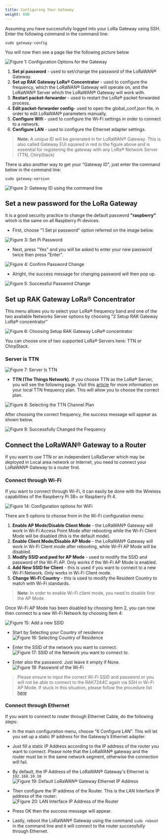 ```yaml
---
title: Configuring Your Gateway
weight: 600
---
```

Assuming you have successfully logged into your LoRa Gateway using SSH. Enter the following command in the command line:
```
sudo gateway-config
```

You will now then see a page like the following picture below

![Figure 1: Configuration Options for the Gateway](../images/config-options.png)
1. **Set pi password** - used to set/change the password of the LoRaWAN® Gateway.
2. **Set up RAK Gateway LoRa® Concentrator** - used to configure the frequency, which the LoRaWAN® Gateway will operate on, and the LoRaWAN® Server which the LoRaWAN® Gateway will work with.
3. **Restart packet-forwarder** - used to restart the LoRa® packet forwarded process.
4. **Edit packet-forwarder config**- used to open the global_conf.json file, in order to edit LoRaWAN® parameters manually.
5. **Configure Wifi** - used to configure the Wi-Fi settings in order to connect to a network.
6. **Configure LAN** - used to configure the Ethernet adapter settings.

>**Note:** A unique ID will be generated in for LoRaWAN® Gateway. This is also called Gateway EUI squared in red in the figure above and is essential for registering the gateway with any LoRa® Network Server (TTN, ChirpStack)

There is also another way to get your "Gateway ID", just enter the command below in the command line:

```
sudo gateway-version
```

![Figure 2: Gateway ID using the command line](../images/gateway-id-cmd.png)

## Set a new password for the LoRa Gateway
It is a good security practice to change the default password **"raspberry"** which is the same on all Raspberry Pi devices.

* First, choose "1 Set pi password" option referred on the image below.

![Figure 3: Set Pi Password](../images/set_pi_password.png)

* Next, press "Yes" and you will be asked to enter your new password twice then press "Enter".

![Figure 4: Confirm Password Change](../images/confirm_password.png)

* Alright, the success message for changing password will then pop up.

![Figure 5: Successful Password Change](../images/success_password_change.png)

## Set up RAK Gateway LoRa® Concentrator
This menu allows you to select your LoRa® frequency band and one of the two available Networks Server options by choosing "2 Setup RAK Gateway LoRa® concentrator"

![Figure 6: Choosing Setup RAK Gateway LoRa® concentrator](../images/set_up_gateway_concentrator.jpg)

You can choose one of two supported LoRa® Servers here: TTN or ChirpStack.

### Server is TTN

![Figure 7: Server Is TTN](../images/7_server_ttn.png)

* **TTN (The Things Network).** If you choose TTN as the LoRa® Server, you will see the following page. Visit this [article](https://www.thethingsnetwork.org/docs/lorawan/frequencies-by-country.html) for more information on your local TTN frequency plan. This will allow you to choose the correct plan.

![Figure 8: Selecting the TTN Channel Plan](../images/8_select_ttn.png)

After choosing the correct frequency, the success message will appear as shown below.

![Figure 9: Successfully Changed the Frequency](../images/9_success_change_frequency.png)

## Connect the LoRaWAN® Gateway to a Router

If you want to use TTN or an independent LoRaServer which may be deployed in Local area network or Internet, you need to connect your LoRaWAN® Gateway to a router first.

### Connect through Wi-Fi
If you want to connect through Wi-Fi, it can easily be done with the Wireless capabilities of the Raspberry Pi 3B+ or Raspberry Pi 4.

![Figure 14: Configuration options for WiFi](../images/14_config_wifi.png)

There are 5 options to choose from in the Wi-Fi configuration menu:

1. **Enable AP Mode/Disable Client Mode** - the LoRaWAN® Gateway will work in Wi-Fi Access Point Mode after rebooting while the Wi-Fi Client Mode will be disabled (this is the default mode).
2. **Enable Client Mode/Disable AP Mode** - the LoRaWAN® Gateway will work in Wi-Fi Client mode after rebooting, while Wi-FI AP Mode will be disabled.
3. **Modify SSID and pwd for AP Mode** - used to modify the SSID and password of the Wi-Fi AP. Only works if the Wi-Fi AP Mode is enabled.
4. **Add New SSID for Client** - this is used if you want to connect to a new Wi-Fi Network. Only works in Wi-Fi Client mode.
5. **Change Wi-Fi Country** - this is used to modify the Resident Country to match with Wi-Fi standards.

> **Note**: In order to enable Wi-Fi client mode, you need to disable first the AP Mode.

Once Wi-Fi AP Mode has been disabled by choosing Item 2, you can now then connect to a new Wi-Fi Network by choosing Item 4:

![Figure 15: Add a new SSID](../images/15_add_new_ssid.png)

* Start by Selecting your Country of residence
![Figure 16: Selecting Country of Residence](../images/16_country.png)

* Enter the SSID of the network you want to connect:
![Figure 17: SSID of the Network you want to connect to.](../images/17_ssid_network.png)

* Enter also the password. Just leave it empty if None.
![Figure 18: Password of the Wi-Fi](../images/18_wifi_password.png)

> Please ensure to input the correct Wi-Fi SSID and password or you will not be able to connect to the RAK7244C again via SSH in Wi-Fi AP Mode. If stuck in this situation, please follow the procedure list [here](https://doc.rakwireless.com/rak7244c-lorawan----developer-gateway/configuring-the-gateway#reverting-to-wi-fi-ap-mode)

### Connect through Ethernet
If you want to connect to router through Ethernet Cable, do the following steps:

* In the main configuration menu, choose “6 Configure LAN”. This will let you set up a static IP address for the Gateway’s Ethernet adapter.
* Just fill a static IP Address according to the IP address of the router you want to connect. Please note that the LoRaWAN® gateway and the router must be in the same network segment, otherwise the connection will fail.
* By default, the IP Address of the LoRaWAN® Gateway's Ethernet is `192.168.10.10`
![Figure 19: Default LoRaWAN® Gateway Ethernet IP Address](../images/19_ethernet_ip.png)

* Then configure the IP address of the Router. This is the LAN Interface IP address of the router:
![Figure 20: LAN Interface IP Address of the Router](../images/20_lan_interface.png)

* Press OK then the success message will appear.
* Lastly, reboot the LoRaWAN® Gateway using the command `sudo reboot` in the command line and it will connect to the router successfully through Ethernet.
